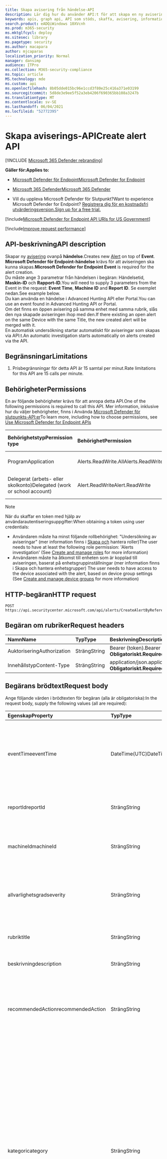 ```yaml
---
title: Skapa avisering från händelse-API
description: Lär dig hur du använder API:t för att skapa en ny avisering ovanpå händelsen i Microsoft Defender för slutpunkt.
keywords: apis, graph api, API som stöds, skaffa, avisering, information, id
search.product: eADQiWindows 10XVcnh
ms.prod: m365-security
ms.mktglfcycl: deploy
ms.sitesec: library
ms.pagetype: security
ms.author: macapara
author: mjcaparas
localization_priority: Normal
manager: dansimp
audience: ITPro
ms.collection: M365-security-compliance
ms.topic: article
MS.technology: mde
ms.custom: api
ms.openlocfilehash: 8b05dde015bc96e1ccd3f80e25c416a371e03199
ms.sourcegitcommit: 5d8de3e9ee5f52a3eb4206f690365bb108a3247b
ms.translationtype: MT
ms.contentlocale: sv-SE
ms.lasthandoff: 06/04/2021
ms.locfileid: "52772395"
---
```

# <a name="create-alert-api"></a><span data-ttu-id="2b7e5-104">Skapa aviserings-API</span><span class="sxs-lookup"><span data-stu-id="2b7e5-104">Create alert API</span></span>

[!INCLUDE [Microsoft 365 Defender rebranding](../../includes/microsoft-defender.md)]

<span data-ttu-id="2b7e5-105">**Gäller för:**</span><span class="sxs-lookup"><span data-stu-id="2b7e5-105">**Applies to:**</span></span>
- [<span data-ttu-id="2b7e5-106">Microsoft Defender för Endpoint</span><span class="sxs-lookup"><span data-stu-id="2b7e5-106">Microsoft Defender for Endpoint</span></span>](https://go.microsoft.com/fwlink/p/?linkid=2154037)
- [<span data-ttu-id="2b7e5-107">Microsoft 365 Defender</span><span class="sxs-lookup"><span data-stu-id="2b7e5-107">Microsoft 365 Defender</span></span>](https://go.microsoft.com/fwlink/?linkid=2118804)

- <span data-ttu-id="2b7e5-108">Vill du uppleva Microsoft Defender för Slutpunkt?</span><span class="sxs-lookup"><span data-stu-id="2b7e5-108">Want to experience Microsoft Defender for Endpoint?</span></span> [<span data-ttu-id="2b7e5-109">Registrera dig för en kostnadsfri utvärderingsversion.</span><span class="sxs-lookup"><span data-stu-id="2b7e5-109">Sign up for a free trial.</span></span>](https://www.microsoft.com/microsoft-365/windows/microsoft-defender-atp?ocid=docs-wdatp-exposedapis-abovefoldlink) 

[!include[Microsoft Defender for Endpoint API URIs for US Government](../../includes/microsoft-defender-api-usgov.md)]

[!include[Improve request performance](../../includes/improve-request-performance.md)]


## <a name="api-description"></a><span data-ttu-id="2b7e5-110">API-beskrivning</span><span class="sxs-lookup"><span data-stu-id="2b7e5-110">API description</span></span>
<span data-ttu-id="2b7e5-111">Skapar ny [avisering](alerts.md) ovanpå **händelse**.</span><span class="sxs-lookup"><span data-stu-id="2b7e5-111">Creates new [Alert](alerts.md) on top of **Event**.</span></span>
<br><span data-ttu-id="2b7e5-112">**Microsoft Defender för Endpoint-händelse** krävs för att aviseringen ska kunna skapas.</span><span class="sxs-lookup"><span data-stu-id="2b7e5-112">**Microsoft Defender for Endpoint Event** is required for the alert creation.</span></span>
<br><span data-ttu-id="2b7e5-113">Du måste ange 3 parametrar från händelsen i begäran: Händelsetid, **Maskin-ID** och  **Rapport-ID.**</span><span class="sxs-lookup"><span data-stu-id="2b7e5-113">You will need to supply 3 parameters from the Event in the request: **Event Time**, **Machine ID** and **Report ID**.</span></span> <span data-ttu-id="2b7e5-114">Se exemplet nedan.</span><span class="sxs-lookup"><span data-stu-id="2b7e5-114">See example below.</span></span>
<br><span data-ttu-id="2b7e5-115">Du kan använda en händelse i Advanced Hunting API eller Portal.</span><span class="sxs-lookup"><span data-stu-id="2b7e5-115">You can use an event found in Advanced Hunting API or Portal.</span></span>
<br><span data-ttu-id="2b7e5-116">Om det finns en öppen avisering på samma enhet med samma rubrik, slås den nya skapade aviseringen ihop med den.</span><span class="sxs-lookup"><span data-stu-id="2b7e5-116">If there existing an open alert on the same Device with the same Title, the new created alert will be merged with it.</span></span>
<br><span data-ttu-id="2b7e5-117">En automatisk undersökning startar automatiskt för aviseringar som skapas via API:t.</span><span class="sxs-lookup"><span data-stu-id="2b7e5-117">An automatic investigation starts automatically on alerts created via the API.</span></span>


## <a name="limitations"></a><span data-ttu-id="2b7e5-118">Begränsningar</span><span class="sxs-lookup"><span data-stu-id="2b7e5-118">Limitations</span></span>
1. <span data-ttu-id="2b7e5-119">Prisbegränsningar för detta API är 15 samtal per minut.</span><span class="sxs-lookup"><span data-stu-id="2b7e5-119">Rate limitations for this API are 15 calls per minute.</span></span>


## <a name="permissions"></a><span data-ttu-id="2b7e5-120">Behörigheter</span><span class="sxs-lookup"><span data-stu-id="2b7e5-120">Permissions</span></span>

<span data-ttu-id="2b7e5-121">En av följande behörigheter krävs för att anropa detta API.</span><span class="sxs-lookup"><span data-stu-id="2b7e5-121">One of the following permissions is required to call this API.</span></span> <span data-ttu-id="2b7e5-122">Mer information, inklusive hur du väljer behörigheter, finns i Använda [Microsoft Defender för slutpunkts-API:er](apis-intro.md)</span><span class="sxs-lookup"><span data-stu-id="2b7e5-122">To learn more, including how to choose permissions, see [Use Microsoft Defender for Endpoint APIs](apis-intro.md)</span></span>

<span data-ttu-id="2b7e5-123">Behörighetstyp</span><span class="sxs-lookup"><span data-stu-id="2b7e5-123">Permission type</span></span> |   <span data-ttu-id="2b7e5-124">Behörighet</span><span class="sxs-lookup"><span data-stu-id="2b7e5-124">Permission</span></span>  |   <span data-ttu-id="2b7e5-125">Visningsnamn för behörighet</span><span class="sxs-lookup"><span data-stu-id="2b7e5-125">Permission display name</span></span>
:---|:---|:---
<span data-ttu-id="2b7e5-126">Program</span><span class="sxs-lookup"><span data-stu-id="2b7e5-126">Application</span></span> |   <span data-ttu-id="2b7e5-127">Alerts.ReadWrite.All</span><span class="sxs-lookup"><span data-stu-id="2b7e5-127">Alerts.ReadWrite.All</span></span> |  <span data-ttu-id="2b7e5-128">"Läs och skriv alla aviseringar"</span><span class="sxs-lookup"><span data-stu-id="2b7e5-128">'Read and write all alerts'</span></span>
<span data-ttu-id="2b7e5-129">Delegerat (arbets- eller skolkonto)</span><span class="sxs-lookup"><span data-stu-id="2b7e5-129">Delegated (work or school account)</span></span> | <span data-ttu-id="2b7e5-130">Alert.ReadWrite</span><span class="sxs-lookup"><span data-stu-id="2b7e5-130">Alert.ReadWrite</span></span> | <span data-ttu-id="2b7e5-131">"Aviseringar om läsning och skrivning"</span><span class="sxs-lookup"><span data-stu-id="2b7e5-131">'Read and write alerts'</span></span>

>[!Note]
> <span data-ttu-id="2b7e5-132">När du skaffar en token med hjälp av användarautentiseringsuppgifter:</span><span class="sxs-lookup"><span data-stu-id="2b7e5-132">When obtaining a token using user credentials:</span></span>
>- <span data-ttu-id="2b7e5-133">Användaren måste ha minst följande rollbehörighet: "Undersökning av aviseringar" (mer information finns i [Skapa och](user-roles.md) hantera roller)</span><span class="sxs-lookup"><span data-stu-id="2b7e5-133">The user needs to have at least the following role permission: 'Alerts investigation' (See [Create and manage roles](user-roles.md) for more information)</span></span>
>- <span data-ttu-id="2b7e5-134">Användaren måste ha åtkomst till enheten som är kopplad till aviseringen, baserat på enhetsgruppinställningar (mer information finns i Skapa och hantera enhetsgrupper) [](machine-groups.md)</span><span class="sxs-lookup"><span data-stu-id="2b7e5-134">The user needs to have access to the device associated with the alert, based on device group settings (See [Create and manage device groups](machine-groups.md) for more information)</span></span>

## <a name="http-request"></a><span data-ttu-id="2b7e5-135">HTTP-begäran</span><span class="sxs-lookup"><span data-stu-id="2b7e5-135">HTTP request</span></span>

```
POST https://api.securitycenter.microsoft.com/api/alerts/CreateAlertByReference
```

## <a name="request-headers"></a><span data-ttu-id="2b7e5-136">Begäran om rubriker</span><span class="sxs-lookup"><span data-stu-id="2b7e5-136">Request headers</span></span>

<span data-ttu-id="2b7e5-137">Namn</span><span class="sxs-lookup"><span data-stu-id="2b7e5-137">Name</span></span> | <span data-ttu-id="2b7e5-138">Typ</span><span class="sxs-lookup"><span data-stu-id="2b7e5-138">Type</span></span> | <span data-ttu-id="2b7e5-139">Beskrivning</span><span class="sxs-lookup"><span data-stu-id="2b7e5-139">Description</span></span>
:---|:---|:---
<span data-ttu-id="2b7e5-140">Auktorisering</span><span class="sxs-lookup"><span data-stu-id="2b7e5-140">Authorization</span></span> | <span data-ttu-id="2b7e5-141">Sträng</span><span class="sxs-lookup"><span data-stu-id="2b7e5-141">String</span></span> | <span data-ttu-id="2b7e5-142">Bearer {token}.</span><span class="sxs-lookup"><span data-stu-id="2b7e5-142">Bearer {token}.</span></span> <span data-ttu-id="2b7e5-143">**Obligatoriskt.**</span><span class="sxs-lookup"><span data-stu-id="2b7e5-143">**Required**.</span></span>
<span data-ttu-id="2b7e5-144">Innehållstyp</span><span class="sxs-lookup"><span data-stu-id="2b7e5-144">Content-Type</span></span> | <span data-ttu-id="2b7e5-145">Sträng</span><span class="sxs-lookup"><span data-stu-id="2b7e5-145">String</span></span> | <span data-ttu-id="2b7e5-146">application/json.</span><span class="sxs-lookup"><span data-stu-id="2b7e5-146">application/json.</span></span> <span data-ttu-id="2b7e5-147">**Obligatoriskt.**</span><span class="sxs-lookup"><span data-stu-id="2b7e5-147">**Required**.</span></span>

## <a name="request-body"></a><span data-ttu-id="2b7e5-148">Begärans brödtext</span><span class="sxs-lookup"><span data-stu-id="2b7e5-148">Request body</span></span>

<span data-ttu-id="2b7e5-149">Ange följande värden i brödtexten för begäran (alla är obligatoriska):</span><span class="sxs-lookup"><span data-stu-id="2b7e5-149">In the request body, supply the following values (all are required):</span></span>

<span data-ttu-id="2b7e5-150">Egenskap</span><span class="sxs-lookup"><span data-stu-id="2b7e5-150">Property</span></span> | <span data-ttu-id="2b7e5-151">Typ</span><span class="sxs-lookup"><span data-stu-id="2b7e5-151">Type</span></span> | <span data-ttu-id="2b7e5-152">Beskrivning</span><span class="sxs-lookup"><span data-stu-id="2b7e5-152">Description</span></span>
:---|:---|:---
<span data-ttu-id="2b7e5-153">eventTime</span><span class="sxs-lookup"><span data-stu-id="2b7e5-153">eventTime</span></span> | <span data-ttu-id="2b7e5-154">DateTime(UTC)</span><span class="sxs-lookup"><span data-stu-id="2b7e5-154">DateTime(UTC)</span></span> | <span data-ttu-id="2b7e5-155">Den exakta tiden för händelsen som sträng, från avancerad sökning.</span><span class="sxs-lookup"><span data-stu-id="2b7e5-155">The precise time of the event as string, as obtained from advanced hunting.</span></span> <span data-ttu-id="2b7e5-156">t.ex. ```2018-08-03T16:45:21.7115183Z``` **Obligatoriskt**.</span><span class="sxs-lookup"><span data-stu-id="2b7e5-156">e.g. ```2018-08-03T16:45:21.7115183Z``` **Required**.</span></span>
<span data-ttu-id="2b7e5-157">reportId</span><span class="sxs-lookup"><span data-stu-id="2b7e5-157">reportId</span></span> | <span data-ttu-id="2b7e5-158">Sträng</span><span class="sxs-lookup"><span data-stu-id="2b7e5-158">String</span></span> | <span data-ttu-id="2b7e5-159">ReportId för händelsen, från avancerad sökning.</span><span class="sxs-lookup"><span data-stu-id="2b7e5-159">The reportId of the event, as obtained from advanced hunting.</span></span> <span data-ttu-id="2b7e5-160">**Obligatoriskt.**</span><span class="sxs-lookup"><span data-stu-id="2b7e5-160">**Required**.</span></span>
<span data-ttu-id="2b7e5-161">machineId</span><span class="sxs-lookup"><span data-stu-id="2b7e5-161">machineId</span></span> | <span data-ttu-id="2b7e5-162">Sträng</span><span class="sxs-lookup"><span data-stu-id="2b7e5-162">String</span></span> | <span data-ttu-id="2b7e5-163">ID för enheten där händelsen identifierades.</span><span class="sxs-lookup"><span data-stu-id="2b7e5-163">Id of the device on which the event was identified.</span></span> <span data-ttu-id="2b7e5-164">**Obligatoriskt.**</span><span class="sxs-lookup"><span data-stu-id="2b7e5-164">**Required**.</span></span>
<span data-ttu-id="2b7e5-165">allvarlighetsgrad</span><span class="sxs-lookup"><span data-stu-id="2b7e5-165">severity</span></span> | <span data-ttu-id="2b7e5-166">Sträng</span><span class="sxs-lookup"><span data-stu-id="2b7e5-166">String</span></span> | <span data-ttu-id="2b7e5-167">Aviseringens allvarlighetsgrad.</span><span class="sxs-lookup"><span data-stu-id="2b7e5-167">Severity of the alert.</span></span> <span data-ttu-id="2b7e5-168">Egenskapsvärdena är: "Låg", "Medel" och "Hög".</span><span class="sxs-lookup"><span data-stu-id="2b7e5-168">The property values are: 'Low', 'Medium' and 'High'.</span></span> <span data-ttu-id="2b7e5-169">**Obligatoriskt.**</span><span class="sxs-lookup"><span data-stu-id="2b7e5-169">**Required**.</span></span>
<span data-ttu-id="2b7e5-170">rubrik</span><span class="sxs-lookup"><span data-stu-id="2b7e5-170">title</span></span> | <span data-ttu-id="2b7e5-171">Sträng</span><span class="sxs-lookup"><span data-stu-id="2b7e5-171">String</span></span> | <span data-ttu-id="2b7e5-172">Rubrik för aviseringen.</span><span class="sxs-lookup"><span data-stu-id="2b7e5-172">Title for the alert.</span></span> <span data-ttu-id="2b7e5-173">**Obligatoriskt.**</span><span class="sxs-lookup"><span data-stu-id="2b7e5-173">**Required**.</span></span>
<span data-ttu-id="2b7e5-174">beskrivning</span><span class="sxs-lookup"><span data-stu-id="2b7e5-174">description</span></span> | <span data-ttu-id="2b7e5-175">Sträng</span><span class="sxs-lookup"><span data-stu-id="2b7e5-175">String</span></span> | <span data-ttu-id="2b7e5-176">Beskrivning av aviseringen.</span><span class="sxs-lookup"><span data-stu-id="2b7e5-176">Description of the alert.</span></span> <span data-ttu-id="2b7e5-177">**Obligatoriskt.**</span><span class="sxs-lookup"><span data-stu-id="2b7e5-177">**Required**.</span></span>
<span data-ttu-id="2b7e5-178">recommendedAction</span><span class="sxs-lookup"><span data-stu-id="2b7e5-178">recommendedAction</span></span>| <span data-ttu-id="2b7e5-179">Sträng</span><span class="sxs-lookup"><span data-stu-id="2b7e5-179">String</span></span> | <span data-ttu-id="2b7e5-180">En åtgärd som rekommenderas att vidtas av säkerhetsofficer när du analyserar aviseringen.</span><span class="sxs-lookup"><span data-stu-id="2b7e5-180">Action that is recommended to be taken by security officer when analyzing the alert.</span></span> <span data-ttu-id="2b7e5-181">**Obligatoriskt.**</span><span class="sxs-lookup"><span data-stu-id="2b7e5-181">**Required**.</span></span>
<span data-ttu-id="2b7e5-182">kategori</span><span class="sxs-lookup"><span data-stu-id="2b7e5-182">category</span></span>| <span data-ttu-id="2b7e5-183">Sträng</span><span class="sxs-lookup"><span data-stu-id="2b7e5-183">String</span></span> | <span data-ttu-id="2b7e5-184">Kategorin för aviseringen.</span><span class="sxs-lookup"><span data-stu-id="2b7e5-184">Category of the alert.</span></span> <span data-ttu-id="2b7e5-185">Egenskapsvärdena är: "General", "CommandAndControl", "Collection", "CredentialAccess", "DefenseEvasion", "Discovery", "Exfiltration", "Exploit", "Execution", "InitialAccess", "Malware", "Malware", "Per persist", "PrivilegeEscalation", "Ransomware", "SuspiciousActivity" **Required**.</span><span class="sxs-lookup"><span data-stu-id="2b7e5-185">The property values are: "General", "CommandAndControl", "Collection", "CredentialAccess", "DefenseEvasion", "Discovery", "Exfiltration", "Exploit", "Execution", "InitialAccess", "LateralMovement", "Malware", "Persistence", "PrivilegeEscalation", "Ransomware", "SuspiciousActivity" **Required**.</span></span>

## <a name="response"></a><span data-ttu-id="2b7e5-186">Svar</span><span class="sxs-lookup"><span data-stu-id="2b7e5-186">Response</span></span>

<span data-ttu-id="2b7e5-187">Om det lyckas returnerar den här metoden 200 OK och ett [nytt aviseringsobjekt](alerts.md) i svarstexten.</span><span class="sxs-lookup"><span data-stu-id="2b7e5-187">If successful, this method returns 200 OK, and a new [alert](alerts.md) object in the response body.</span></span> <span data-ttu-id="2b7e5-188">Om en händelse med de angivna egenskaperna _(reportId,_ _eventTime_ och _machineId)_ inte hittades – 404 Hittades inte.</span><span class="sxs-lookup"><span data-stu-id="2b7e5-188">If event with the specified properties (_reportId_, _eventTime_ and _machineId_) was not found - 404 Not Found.</span></span>

## <a name="example"></a><span data-ttu-id="2b7e5-189">Exempel</span><span class="sxs-lookup"><span data-stu-id="2b7e5-189">Example</span></span>

<span data-ttu-id="2b7e5-190">**Begäran**</span><span class="sxs-lookup"><span data-stu-id="2b7e5-190">**Request**</span></span>

<span data-ttu-id="2b7e5-191">Här är ett exempel på begäran.</span><span class="sxs-lookup"><span data-stu-id="2b7e5-191">Here is an example of the request.</span></span>

```http
POST https://api.securitycenter.microsoft.com/api/alerts/CreateAlertByReference
```

```json
{
    "machineId": "1e5bc9d7e413ddd7902c2932e418702b84d0cc07",
    "severity": "Low",
    "title": "example",
    "description": "example alert",
    "recommendedAction": "nothing",
    "eventTime": "2018-08-03T16:45:21.7115183Z",
    "reportId": "20776",
    "category": "Exploit"
}
```
